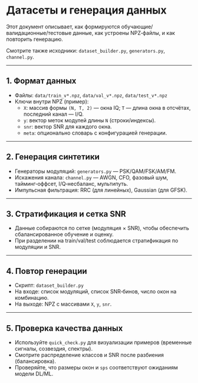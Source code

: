 # Датасеты и генерация данных

Этот документ описывает, как формируются обучающие/валидационные/тестовые данные, как устроены NPZ‑файлы, и как повторить генерацию.

Смотрите также исходники: `dataset_builder.py`, `generators.py`, `channel.py`.

---

## 1. Формат данных

- Файлы: `data/train_v*.npz`, `data/val_v*.npz`, `data/test_v*.npz`
- Ключи внутри NPZ (пример):
  - `X`: массив формы `(N, T, 2)` — окна IQ; `T` — длина окна в отсчётах, последний канал — I/Q.
  - `y`: вектор меток модулей длины `N` (строки/индексы).
  - `snr`: вектор SNR для каждого окна.
  - `meta`: опционально словарь с конфигурацией генерации.

---

## 2. Генерация синтетики

- Генераторы модуляций: `generators.py` — PSK/QAM/FSK/AM/FM.
- Искажения канала: `channel.py` — AWGN, CFO, фазовый шум, тайминг‑оффсет, I/Q‑несбаланс, мультипуть.
- Импульсная фильтрация: RRC (для линейных), Gaussian (для GFSK).

---

## 3. Стратификация и сетка SNR

- Данные собираются по сетке (модуляция × SNR), чтобы обеспечить сбалансированное обучение и оценку.
- При разделении на train/val/test соблюдается стратификация по модуляции и SNR.

---

## 4. Повтор генерации

- Скрипт: `dataset_builder.py`
- На входе: список модуляций, список SNR‑бинов, число окон на комбинацию.
- На выходе: NPZ с массивами `X`, `y`, `snr`.

---

## 5. Проверка качества данных

- Используйте `quick_check.py` для визуализации примеров (временные сигналы, созвездия, спектры).
- Смотрите распределение классов и SNR после разбиения (балансировка).
- Проверяйте, что размеры окон и `sps` соответствуют ожиданиям модели DL/ML.
